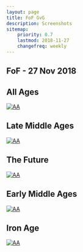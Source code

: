 ```yaml
---
layout: page
title: FoF GvG
description: Screenshots
sitemap:
    priority: 0.7
    lastmod: 2018-11-27
    changefreq: weekly
---
```

## FoF - 27 Nov 2018

<h2 class="box align-center">All Ages</h2>

<span class="image fit"><a href="{{ site.base-url }}/images/fof/27-nov-18/aa.jpg" target="_blank"><img src="{{ site.base-url }}/images/fof/27-nov-18/aa.jpg" alt="AA"></a></span>

<h2 class="box align-center">Late Middle Ages</h2>

<span class="image fit"><a href="{{ site.base-url }}/images/fof/27-nov-18/lma.jpg" target="_blank"><img src="{{ site.base-url }}/images/fof/27-nov-18/lma.jpg" alt="AA"></a></span>

<h2 class="box align-center">The Future</h2>

<span class="image fit"><a href="{{ site.base-url }}/images/fof/27-nov-18/future.jpg" target="_blank"><img src="{{ site.base-url }}/images/fof/27-nov-18/future.jpg" alt="AA"></a></span>

<h2 class="box align-center">Early Middle Ages</h2>

<span class="image fit"><a href="{{ site.base-url }}/images/fof/27-nov-18/ema.jpg" target="_blank"><img src="{{ site.base-url }}/images/fof/27-nov-18/ema.jpg" alt="AA"></a></span>

<h2 class="box align-center">Iron Age</h2>

<span class="image fit"><a href="{{ site.base-url }}/images/fof/27-nov-18/ia.jpg" target="_blank"><img src="{{ site.base-url }}/images/fof/27-nov-18/ia.jpg" alt="AA"></a></span>